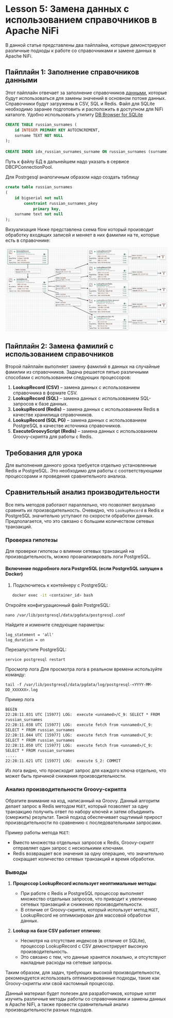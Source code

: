 # Lesson 5: Замена данных с использованием справочников в Apache NiFi

В данной статье представлены два пайплайна, которые демонстрируют различные подходы к работе со справочниками и замене данных в Apache NiFi.

## Пайплайн 1: Заполнение справочников данными
Этот пайплайн отвечает за заполнение справочников [данными](https://raw.githubusercontent.com/sorokinpf/russian_names/refs/heads/master/russian_surnames.txt), которые будут использоваться для замены значений в основном потоке данных. Справочники будут загружены в CSV, SQL и Redis.
Файл для SQLite необходимо заранее подготовить и расположить в доступном для NiFi каталоге. Удобно использовать утилиту [DB Browser for SQLite](https://sqlitebrowser.org/)

```sql
CREATE TABLE russian_surnames (
    id INTEGER PRIMARY KEY AUTOINCREMENT,
    surname TEXT NOT NULL
);

CREATE INDEX idx_russian_surnames_surname ON russian_surnames (surname);
```
Путь к файлу БД в дальнейшем надо указать в сервисе DBCPConnectionPool.

Для Postrgesql аналогичным образом надо создать таблицу
```sql
create table russian_surnames
(
	id bigserial not null
		constraint russian_surnames_pkey
			primary key,
	surname text not null
);
```

Визуализация
Ниже представлена схема flow который производит обработку входящих записей и меняет в них фамилии на те, которые есть в справочнике:

![NiFi Flow](pipeline.png)

## Пайплайн 2: Замена фамилий с использованием справочников
Второй пайплайн выполняет замену фамилий в данных на случайные фамилии из справочников. Задача решается пятью различными способами с использованием следующих процессоров:

1. **LookupRecord (CSV)** – замена данных с использованием справочника в формате CSV.
2. **LookupRecord (SQL)** – замена данных с использованием SQL-запросов к базе данных.
3. **LookupRecord (Redis)** – замена данных с использованием Redis в качестве хранилища справочников.
4. **LookupRecord (SQL PG)** – замена данных с использованием PostgreSQL в качестве источника справочников.
5. **ExecuteGroovyScript (Redis)** – замена данных с использованием Groovy-скрипта для работы с Redis.

## Требования для урока
Для выполнения данного урока требуется отдельно установленные Redis и PostgreSQL. Это необходимо для работы с соответствующими процессорами и проведения сравнительного анализа.

## Сравнительный анализ производительности
Все пять методов работают параллельно, что позволяет визуально сравнить их производительность. Очевидно, что `LookupRecord` в Redis и PostgreSQL значительно уступают по скорости обработки данных. Предполагается, что это связано с большим количеством сетевых транзакций.

### Проверка гипотезы
Для проверки гипотезы о влиянии сетевых транзакций на производительность, можно проанализировать логи PostgreSQL.

#### Включение подробного лога PostgreSQL (если PostgreSQL запущен в Docker)
1. Подключитесь к контейнеру с PostgreSQL:
```bash
   docker exec -it <container_id> bash
```
Откройте конфигурационный файл PostgreSQL:

```
nano /var/lib/postgresql/data/pgdata/postgresql.conf
```
Найдите и измените следующие параметры:

```
log_statement = 'all'
log_duration = on
```
Перезапустите PostgreSQL:

```
service postgresql restart
```
Просмотр лога
Для просмотра лога в реальном времени используйте команду:

```
tail -f /var/lib/postgresql/data/pgdata/log/postgresql-<YYYY-MM-DD_XXXXXX>.log
```
Пример лога
```
BEGIN
22:28:11.031 UTC [15977] LOG:  execute <unnamed>/C_9: SELECT * FROM russian_surnames
22:28:11.038 UTC [15977] LOG:  execute fetch from <unnamed>/C_9: SELECT * FROM russian_surnames
22:28:11.044 UTC [15977] LOG:  execute fetch from <unnamed>/C_9: SELECT * FROM russian_surnames
22:28:11.050 UTC [15977] LOG:  execute fetch from <unnamed>/C_9: SELECT * FROM russian_surnames
.....
22:28:11.621 UTC [15977] LOG:  execute S_2: COMMIT
```
Из лога видно, что происходит запрос для каждого ключа отдельно, что может быть причиной снижения производительности.

### Анализ производительности Groovy-скрипта

Обратите внимание на код, написанный на Groovy. Данный алгоритм делает запрос в Redis методом `MGET`, который позволяет за одну транзакцию получить ответ по набору ключей и затем объединить (смержить) результат. Такой подход обеспечивает ощутимый прирост производительности по сравнению с последовательными запросами.

Пример работы метода `MGET`:
- Вместо множества отдельных запросов к Redis, Groovy-скрипт отправляет один запрос с несколькими ключами.
- Redis возвращает все значения за одну операцию, что значительно сокращает количество сетевых транзакций и время обработки.

### Выводы

1. **Процессор LookupRecord использует неоптимальные методы**:
   - При работе с Redis и PostgreSQL процессор выполняет множество отдельных запросов, что приводит к увеличению сетевых транзакций и снижению производительности.
   - В отличие от Groovy-скрипта, который использует метод `MGET`, LookupRecord не оптимизирован для массовой обработки данных.

2. **Lookup на базе CSV работает отлично**:
   - Несмотря на отсутствие индексов (в отличие от SQLite), процессор LookupRecord с CSV демонстрирует высокую производительность.
   - Это связано с тем, что данные хранятся локально, и отсутствуют накладные расходы на сетевые запросы.

Таким образом, для задач, требующих высокой производительности, рекомендуется использовать оптимизированные подходы, такие как Groovy-скрипты или свой кастомный процессор. 


Данный материал будет полезен для разработчиков, которые хотят изучить различные методы работы со справочниками и замены данных в Apache NiFi, а также провести сравнительный анализ производительности разных подходов.
